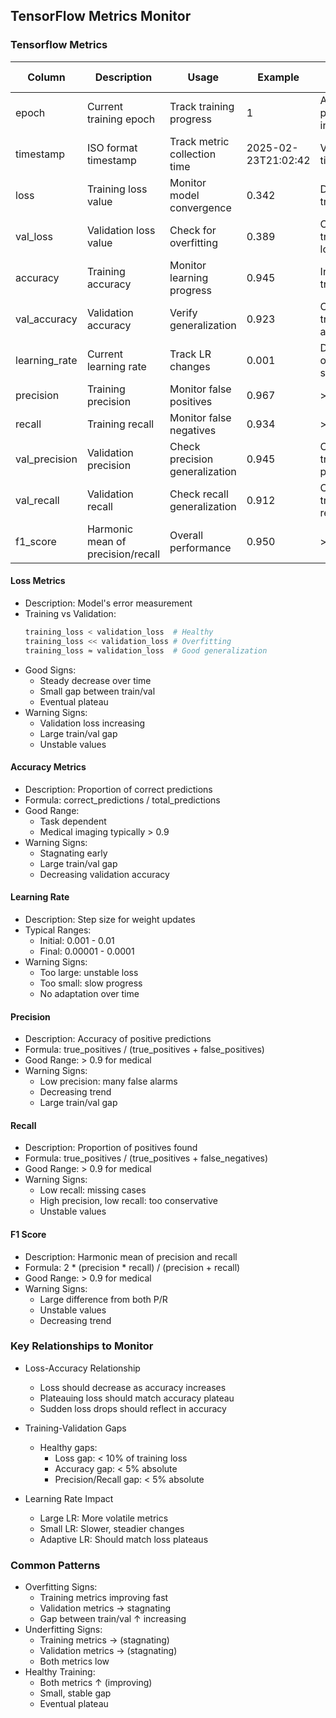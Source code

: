 ## TensorFlow Metrics Monitor

### Tensorflow Metrics

| Column | Description | Usage | Example | Good Range |
|--------|-------------|--------|---------|------------|
| epoch | Current training epoch | Track training progress | 1 | Any positive integer |
| timestamp | ISO format timestamp | Track metric collection time | 2025-02-23T21:02:42 | Valid ISO timestamp |
| loss | Training loss value | Monitor model convergence | 0.342 | Decreasing trend |
| val_loss | Validation loss value | Check for overfitting | 0.389 | Close to training loss |
| accuracy | Training accuracy | Monitor learning progress | 0.945 | Increasing trend |
| val_accuracy | Validation accuracy | Verify generalization | 0.923 | Close to training accuracy |
| learning_rate | Current learning rate | Track LR changes | 0.001 | Depends on scheduler |
| precision | Training precision | Monitor false positives | 0.967 | > 0.9 |
| recall | Training recall | Monitor false negatives | 0.934 | > 0.9 |
| val_precision | Validation precision | Check precision generalization | 0.945 | Close to training precision |
| val_recall | Validation recall | Check recall generalization | 0.912 | Close to training recall |
| f1_score | Harmonic mean of precision/recall | Overall performance | 0.950 | > 0.9 |

#### Loss Metrics
- Description: Model's error measurement
- Training vs Validation:
    ```python
    training_loss < validation_loss  # Healthy
    training_loss << validation_loss # Overfitting
    training_loss ≈ validation_loss  # Good generalization
    ```
- Good Signs:
  - Steady decrease over time
  - Small gap between train/val
  - Eventual plateau
- Warning Signs:
  - Validation loss increasing
  - Large train/val gap
  - Unstable values
#### Accuracy Metrics

- Description: Proportion of correct predictions
- Formula: correct_predictions / total_predictions
- Good Range:
  - Task dependent
  - Medical imaging typically > 0.9
- Warning Signs:
  - Stagnating early
  - Large train/val gap
  - Decreasing validation accuracy

#### Learning Rate

- Description: Step size for weight updates
- Typical Ranges:
  - Initial: 0.001 - 0.01
  - Final: 0.00001 - 0.0001
- Warning Signs:
  - Too large: unstable loss
  - Too small: slow progress
  - No adaptation over time

#### Precision

- Description: Accuracy of positive predictions
- Formula: true_positives / (true_positives + false_positives)
- Good Range: > 0.9 for medical
- Warning Signs:
  - Low precision: many false alarms
  - Decreasing trend
  - Large train/val gap

#### Recall

- Description: Proportion of positives found
- Formula: true_positives / (true_positives + false_negatives)
- Good Range: > 0.9 for medical
- Warning Signs:
  - Low recall: missing cases
  - High precision, low recall: too conservative
  - Unstable values

#### F1 Score
- Description: Harmonic mean of precision and recall
- Formula: 2 * (precision * recall) / (precision + recall)
- Good Range: > 0.9 for medical
- Warning Signs:
  - Large difference from both P/R
  - Unstable values
  - Decreasing trend

### Key Relationships to Monitor
- Loss-Accuracy Relationship
  - Loss should decrease as accuracy increases
  - Plateauing loss should match accuracy plateau
  - Sudden loss drops should reflect in accuracy

- Training-Validation Gaps
  - Healthy gaps:
    - Loss gap: < 10% of training loss
    - Accuracy gap: < 5% absolute
    - Precision/Recall gap: < 5% absolute
- Learning Rate Impact
  - Large LR: More volatile metrics
  - Small LR: Slower, steadier changes
  - Adaptive LR: Should match loss plateaus 
### Common Patterns
- Overfitting Signs:
  - Training metrics improving fast
  - Validation metrics → stagnating
  - Gap between train/val ↑ increasing
- Underfitting Signs:
  - Training metrics → (stagnating)
  - Validation metrics → (stagnating)
  - Both metrics low
- Healthy Training:
  - Both metrics ↑ (improving)
  - Small, stable gap
  - Eventual plateau
